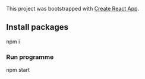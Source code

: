 This project was bootstrapped with [Create React App](https://github.com/facebook/create-react-app).

## Install packages

npm i 

### Run programme

npm start
